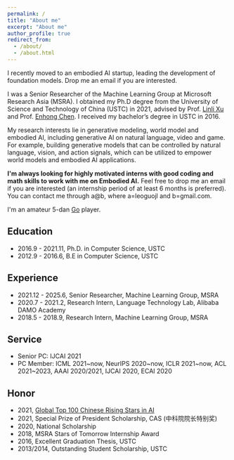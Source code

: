 ```yaml
---
permalink: /
title: "About me"
excerpt: "About me"
author_profile: true
redirect_from: 
  - /about/
  - /about.html
---
```


I recently moved to an embodied AI startup, leading the development of foundation models. Drop me an email if you are interested.

I was a Senior Researcher of the Machine Learning Group at Microsoft Research Asia (MSRA). I obtained my Ph.D degree from the University of Science and Technology of China (USTC) in 2021, advised by Prof. [Linli Xu](http://staff.ustc.edu.cn/~linlixu/) and Prof. [Enhong Chen](http://staff.ustc.edu.cn/~cheneh/). I received my bachelor’s degree in USTC in 2016.

My research interests lie in generative modeling, world model and embodied AI, including generative AI on natural language, video and game. For example, building generative models that can be controlled by natural language, vision, and action signals, which can be utilized to empower world models and embodied AI applications.

**I'm always looking for highly motivated interns with good coding and math skills to work with me on Embodied AI.** Feel free to drop me an email if you are interested (an internship period of at least 6 months is preferred). You can contact me through a@b, where a=leoguojl and b=gmail.com.

I'm an amateur 5-dan [Go](https://en.wikipedia.org/wiki/Go_(game)) player.

Education
------
+ 2016.9 - 2021.11, Ph.D. in Computer Science, USTC 
+ 2012.9 - 2016.6, B.E in Computer Science, USTC

Experience
------
+ 2021.12 - 2025.6, Senior Researcher, Machine Learning Group, MSRA
+ 2020.7 - 2021.2, Research Intern, Language Technology Lab, Alibaba DAMO Academy
+ 2018.5 - 2018.9, Research Intern, Machine Learning Group, MSRA

Service
------
+ Senior PC: IJCAI 2021
+ PC Member: ICML 2021~now, NeurIPS 2020~now, ICLR 2021~now, ACL 2021~2023, AAAI 2020/2021, IJCAI 2020, ECAI 2020

Honor
------
+ 2021, [Global Top 100 Chinese Rising Stars in AI](https://mp.weixin.qq.com/s?__biz=MzA4NzQ5MTA2NA==&mid=2653639431&idx=1&sn=25b6368c1954419b9090840347d9a27d&chksm=8be75b90bc90d286a5af3ef8e610e822d705dc3cf4382b45e3f14489f3e7ec4fd8c95ed0eceb&mpshare=1&scene=1&srcid=0511Xm4oHijiwDv4KcEghbUb&sharer_sharetime=1620736827133&sharer_shareid=e7616cf89ef404bec7438fbb68255a36&exportkey=AWkwb%2Bl1uPnVzL%2BWNpEDdQs%3D&pass_ticket=J5s4nMQkkBSwxlh5020501MatRGxky%2FfIk2qGEFIZdbRUco4XDC7G6xA1uyrMTBO&wx_header=0#rd)
+ 2021, Special Prize of President Scholarship, CAS (中科院院长特别奖)
+ 2020, National Scholarship
+ 2018, MSRA Stars of Tomorrow Internship Award
+ 2016, Excellent Graduation Thesis, USTC
+ 2013/2014, Outstanding Student Scholarship, USTC


<script type="text/javascript" id="clustrmaps" src="//cdn.clustrmaps.com/map_v2.js?cl=ffffff&w=300&t=m&d=XXivmJ7W3pK8fcpDvYYMJ2ZU66fcrCJzM7k7DxGEce8"></script>
